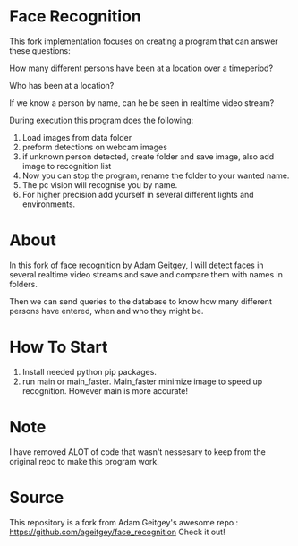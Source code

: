 # Face Recognition
This fork implementation focuses on creating a program that can answer these questions:

How many different persons have been at a location over a timeperiod?

Who has been at a location?

If we know a person by name, can he be seen in realtime video stream?

During execution this program does the following:
1. Load images from data folder
2. preform detections on webcam images
3. if unknown person detected, create folder and save image, also add image to recognition list
4. Now you can stop the program, rename the folder to your wanted name.
5. The pc vision will recognise you by name.
6. For higher precision add yourself in several different lights and environments.

# About
In this fork of face recognition by Adam Geitgey, I will detect faces in several realtime video streams
and save and compare them with names in folders.

Then we can send queries to the database to know how many different persons have entered, when and who they might be.

# How To Start
1. Install needed python pip packages.
2. run main or main_faster. Main_faster minimize image to speed up recognition. However main is more accurate!

# Note
I have removed ALOT of code that wasn't nessesary to keep from the original repo to make this program work.

# Source
This repository is a fork from Adam Geitgey's awesome repo : https://github.com/ageitgey/face_recognition
Check it out!
